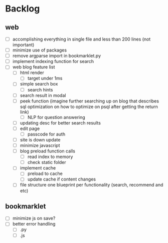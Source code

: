 # Backlog

## web
- [ ] accomplishing everything in single file and less than 200 lines (not important)
- [ ] minimize use of packages
- [ ] remove argparse import in bookmarklet.py
- [ ] implement indexing function for search
- [ ] web blog feature list
  - [ ] html render
    - [ ] target under 1ms
  - [ ] simple search box
    - [ ] search hints
  - [ ] search result in modal
  - [ ] peek function (imagine further searching up on blog that describes sql optimization on how to optimize on psql after getting the return link)
    - [ ] NLP for question answering
  - [ ] updating desc for better search results
  - [ ] edit page
    - [ ] passcode for auth
  - [ ] site is down update
  - [ ] minimize javascript
  - [ ] blog preload function calls
    - [ ] read index to memory
    - [ ] check static folder
  - [ ] implement cache
    - [ ] preload to cache
    - [ ] update cache if content changes
  - [ ] file structure one blueprint per functionality (search, recommend and etc)

## bookmarklet
- [ ] minimize js on save?
- [ ] better error handling
  - [ ] .py
  - [ ] .js